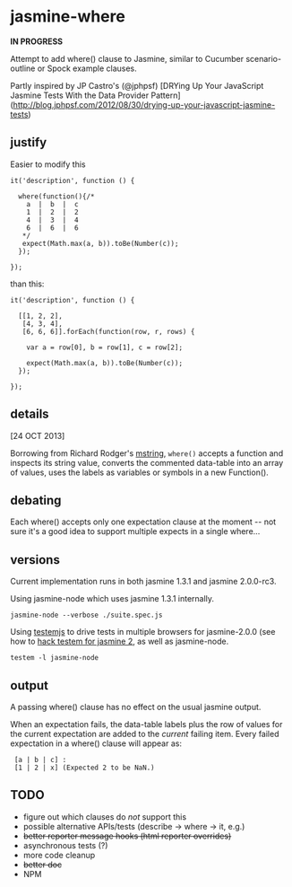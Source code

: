 jasmine-where
=============

__IN PROGRESS__

Attempt to add where() clause to Jasmine, similar to Cucumber scenario-outline 
or Spock example clauses.

Partly inspired by JP Castro's (@jphpsf)
[DRYing Up Your JavaScript Jasmine Tests With the Data Provider Pattern]
(http://blog.jphpsf.com/2012/08/30/drying-up-your-javascript-jasmine-tests)


justify
-------

Easier to modify this
    
    it('description', function () {
    
      where(function(){/* 
        a  |  b  |  c
        1  |  2  |  2
        4  |  3  |  4
        6  |  6  |  6
       */
       expect(Math.max(a, b)).toBe(Number(c));
      });
      
    });

than this:

    it('description', function () {
    
      [[1, 2, 2],
       [4, 3, 4],
       [6, 6, 6]].forEach(function(row, r, rows) {
       
        var a = row[0], b = row[1], c = row[2];
        
        expect(Math.max(a, b)).toBe(Number(c));
      });
      
    });

    
details
-------

[24 OCT 2013]

Borrowing from Richard Rodger's [mstring](https://github.com/rjrodger/mstring), 
<code>where()</code> accepts a function and inspects its string value, converts 
the commented data-table into an array of values, uses the labels as variables 
or symbols in a new Function().


debating
--------

Each where() accepts only one expectation clause at the moment -- not sure it's 
a good idea to support multiple expects in a single where... 


versions
--------

Current implementation runs in both jasmine 1.3.1 and jasmine 2.0.0-rc3.

Using jasmine-node which uses jasmine 1.3.1 internally.

    jasmine-node --verbose ./suite.spec.js
    
Using [testemjs](https://github.com/airportyh/testem) to drive tests in multiple 
browsers for jasmine-2.0.0 (see how to 
[hack testem for jasmine 2](https://github.com/dfkaye/testem-jasmine2), as well 
as jasmine-node.

    testem -l jasmine-node

    
output
------

A passing where() clause has no effect on the usual jasmine output. 

When an expectation fails, the data-table labels plus the row of values for the 
current expectation are added to the *current* failing item. Every failed 
expectation in a where() clause will appear as:

     [a | b | c] : 
     [1 | 2 | x] (Expected 2 to be NaN.)

     
TODO
----

+ figure out which clauses do _not_ support this
+ possible alternative APIs/tests (describe -> where -> it, e.g.)
+ <del>better reporter message hooks (html reporter overrides)</del>
+ asynchronous tests (?)
+ more code cleanup
+ <del>better doc</del>
+ NPM
